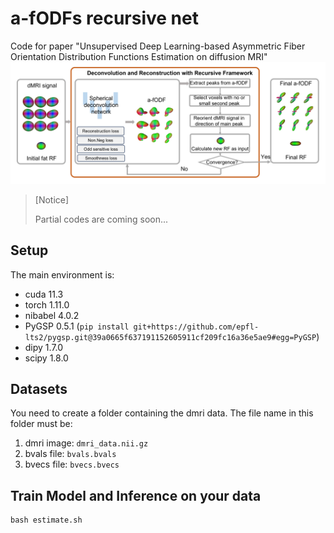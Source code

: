 # a-fODFs recursive net
Code for paper "Unsupervised Deep Learning-based Asymmetric Fiber Orientation Distribution Functions Estimation on diffusion MRI"
![framework](img/framework.png)

> [Notice]
>
> Partial codes are coming soon...

## Setup
The main environment is:
- cuda 11.3
- torch 1.11.0
- nibabel 4.0.2
- PyGSP 0.5.1 (``` pip install git+https://github.com/epfl-lts2/pygsp.git@39a0665f637191152605911cf209fc16a36e5ae9#egg=PyGSP ```)
- dipy 1.7.0
- scipy 1.8.0

## Datasets
You need to create a folder containing the dmri data. The file name in this folder must be: 
1. dmri image: ```dmri_data.nii.gz ```
2. bvals file: ```bvals.bvals```
3. bvecs file: ```bvecs.bvecs```

## Train Model and Inference on your data
``` 
bash estimate.sh
```


<!-- ## References
Thanks to the code of <a href=https://github.com/AxelElaldi/e3so3_conv>e3so3_conv</a>, this is the project we rely on.
Please cite the following papers for using the code and/or the training data:
```
Elaldi A, Gerig G, Dey N, 
“E(3)xSO(3)-Equivariant Networks for Spherical Deconvolution in Diffusion MRI”, 
in Proceedings of the Medical Imaging with Deep Learning,
pp. 301-319, 2024.
``` -->
